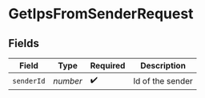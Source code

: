 # GetIpsFromSenderRequest


## Fields

| Field              | Type               | Required           | Description        |
| ------------------ | ------------------ | ------------------ | ------------------ |
| `senderId`         | *number*           | :heavy_check_mark: | Id of the sender   |